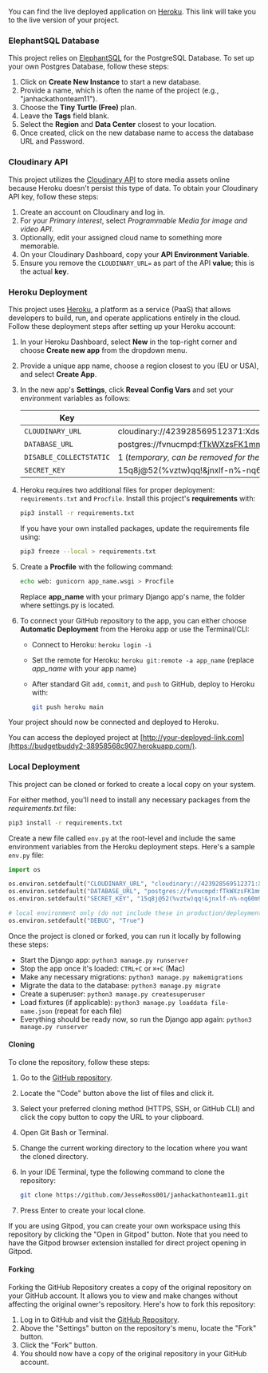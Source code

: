 You can find the live deployed application on [Heroku](https://budgetbuddy2-38958568c907.herokuapp.com/). This link will take you to the live version of your project.

### ElephantSQL Database

This project relies on [ElephantSQL](https://www.elephantsql.com) for the PostgreSQL Database. To set up your own Postgres Database, follow these steps:

1. Click on **Create New Instance** to start a new database.
2. Provide a name, which is often the name of the project (e.g., "janhackathonteam11").
3. Choose the **Tiny Turtle (Free)** plan.
4. Leave the **Tags** field blank.
5. Select the **Region** and **Data Center** closest to your location.
6. Once created, click on the new database name to access the database URL and Password.

### Cloudinary API

This project utilizes the [Cloudinary API](https://cloudinary.com) to store media assets online because Heroku doesn't persist this type of data. To obtain your Cloudinary API key, follow these steps:

1. Create an account on Cloudinary and log in.
2. For your *Primary interest*, select *Programmable Media for image and video API*.
3. Optionally, edit your assigned cloud name to something more memorable.
4. On your Cloudinary Dashboard, copy your **API Environment Variable**.
5. Ensure you remove the `CLOUDINARY_URL=` as part of the API **value**; this is the actual **key**.

### Heroku Deployment

This project uses [Heroku](https://www.heroku.com), a platform as a service (PaaS) that allows developers to build, run, and operate applications entirely in the cloud. Follow these deployment steps after setting up your Heroku account:

1. In your Heroku Dashboard, select **New** in the top-right corner and choose **Create new app** from the dropdown menu.
2. Provide a unique app name, choose a region closest to you (EU or USA), and select **Create App**.
3. In the new app's **Settings**, click **Reveal Config Vars** and set your environment variables as follows:

   | Key                  | Value                                                                                                                                                  |
   | -------------------- | ------------------------------------------------------------------------------------------------------------------------------------------------------ |
   | `CLOUDINARY_URL`     | cloudinary://423928569512371:Xds6g-KgHTsH_8ayPkb0vci23l4@ddll4c0zo                                                                                    |
   | `DATABASE_URL`       | postgres://fvnucmpd:fTkWXzsFK1mmwYZ6t7vlNHWNBpJz2DAd@manny.db.elephantsql.com/fvnucmpd                                                             |
   | `DISABLE_COLLECTSTATIC` | 1 (*temporary, can be removed for the final deployment*)                                                                                                |
   | `SECRET_KEY`         | 15q8j@52(%vztw)qq!&jnxlf-n%-nq60m9asb1-nv14hx+_q6u                                                                                                   |

4. Heroku requires two additional files for proper deployment: `requirements.txt` and `Procfile`. Install this project's **requirements** with:

   ```bash
   pip3 install -r requirements.txt
   ```

   If you have your own installed packages, update the requirements file using:

   ```bash
   pip3 freeze --local > requirements.txt
   ```

5. Create a **Procfile** with the following command:

   ```bash
   echo web: gunicorn app_name.wsgi > Procfile
   ```

   Replace **app_name** with your primary Django app's name, the folder where settings.py is located.

6. To connect your GitHub repository to the app, you can either choose **Automatic Deployment** from the Heroku app or use the Terminal/CLI:

   - Connect to Heroku: `heroku login -i`
   - Set the remote for Heroku: `heroku git:remote -a app_name` (replace *app_name* with your app name)
   - After standard Git `add`, `commit`, and `push` to GitHub, deploy to Heroku with:

     ```bash
     git push heroku main
     ```

Your project should now be connected and deployed to Heroku.

You can access the deployed project at [http://your-deployed-link.com](https://budgetbuddy2-38958568c907.herokuapp.com/).

### Local Deployment

This project can be cloned or forked to create a local copy on your system.

For either method, you'll need to install any necessary packages from the *requirements.txt* file:

```bash
pip3 install -r requirements.txt
```

Create a new file called `env.py` at the root-level and include the same environment variables from the Heroku deployment steps. Here's a sample `env.py` file:

```python
import os

os.environ.setdefault("CLOUDINARY_URL", "cloudinary://423928569512371:Xds6g-KgHTsH_8ayPkb0vci23l4@ddll4c0zo")
os.environ.setdefault("DATABASE_URL", "postgres://fvnucmpd:fTkWXzsFK1mmwYZ6t7vlNHWNBpJz2DAd@manny.db.elephantsql.com/fvnucmpd")
os.environ.setdefault("SECRET_KEY", "15q8j@52(%vztw)qq!&jnxlf-n%-nq60m9asb1-nv14hx+_q6u")

# local environment only (do not include these in production/deployment!)
os.environ.setdefault("DEBUG", "True")
```

Once the project is cloned or forked, you can run it locally by following these steps:

- Start the Django app: `python3 manage.py runserver`
- Stop the app once it's loaded: `CTRL+C` or `⌘+C` (Mac)
- Make any necessary migrations: `python3 manage.py makemigrations`
- Migrate the data to the database: `python3 manage.py migrate`
- Create a superuser: `python3 manage.py createsuperuser`
- Load fixtures (if applicable): `python3 manage.py loaddata file-name.json` (repeat for each file)
- Everything should be ready now, so run the Django app again: `python3 manage.py runserver`

#### Cloning

To clone the repository, follow these steps:

1. Go to the [GitHub repository](https://github.com/JesseRoss001/janhackathonteam11).
2. Locate the "Code" button above the list of files and click it.
3. Select your preferred cloning method (HTTPS, SSH, or GitHub CLI) and click the copy button to copy the URL to your clipboard.
4. Open Git Bash or Terminal.
5. Change the current working directory to the location where you want the cloned directory.
6. In your IDE Terminal, type the following command to clone the repository:

   ```bash
   git clone https://github.com/JesseRoss001/janhackathonteam11.git
   ```

7. Press Enter to create your local clone.

If you are using Gitpod, you can create your own workspace using this repository by clicking the "Open in Gitpod" button. Note that you need to have the Gitpod browser extension installed for direct project opening in Gitpod.

#### Forking

Forking the GitHub Repository creates a copy of the original repository on your GitHub account. It allows you to view and make changes without affecting the original owner's repository. Here's how to fork this repository:

1. Log in to GitHub and visit the [GitHub Repository](https://github.com/JesseRoss001/janhackathonteam11).
2. Above the "Settings" button on the repository's menu, locate the "Fork" button.
3. Click the "Fork" button.
4. You should now have a copy of the original repository in your GitHub account.
